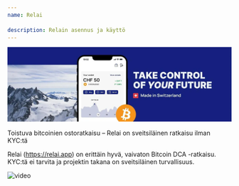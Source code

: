 ```yaml
---
name: Relai

description: Relain asennus ja käyttö
---
```


![cover](assets/cover.webp)

Toistuva bitcoinien ostoratkaisu – Relai on sveitsiläinen ratkaisu ilman KYC:tä

Relai (https://relai.app) on erittäin hyvä, vaivaton Bitcoin DCA -ratkaisu. KYC:tä ei tarvita ja projektin takana on sveitsiläinen turvallisuus.

![video](https://www.youtube.com/watch?v=ub-gb7kFRkM)
